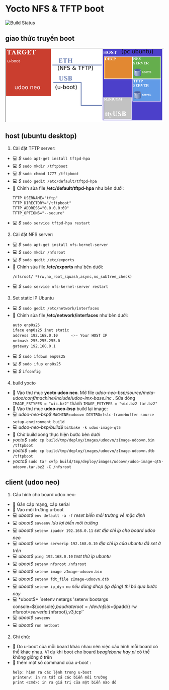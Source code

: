 # Yocto NFS & TFTP boot

![Build Status](https://img.shields.io/badge/yocto-NFS%20and%20TFTP%20boot-green.svg)

## giao thức truyền boot
![boot](https://github.com/thanhduongvs/yocto/blob/master/01_nfs-tftp-boot.png)

## host (ubuntu desktop)
1. Cài đặt TFTP server:  
- :computer: *$* `sudo apt-get install tftpd-hpa`
- :computer: *$* `sudo mkdir /tftpboot`
- :computer: *$* `sudo chmod 1777 /tftpboot`
- :computer: *$* `sudo gedit /etc/default/tftpd-hpa`
- :pencil: Chỉnh sửa file **/etc/default/tftpd-hpa** như bên dưới:
    ```
    TFTP_USERNAME="tftp"
    TFTP_DIRECTORY="/tftpboot"
    TFTP_ADDRESS="0.0.0.0:69"
    TFTP_OPTIONS="--secure"
    ```
- :computer: *$* `sudo service tftpd-hpa restart`

2. Cài đặt NFS server:
- :computer: *$* `sudo apt-get install nfs-kernel-server`
- :computer: *$* `sudo mkdir /nfsroot`
- :computer: *$* `sudo gedit /etc/exports`
- :pencil: Chỉnh sửa file **/etc/exports** như bên dưới:
    ```
    /nfsroot/ *(rw,no_root_squash,async,no_subtree_check)
    ```
- :computer: *$* `sudo service nfs-kernel-server restart`

3. Set static IP Ubuntu
- :computer: *$* `sudo gedit /etc/network/interfaces`
- :pencil: Chỉnh sửa file **/etc/network/interfaces** như bên dưới:
    ```bash
    auto enp0s25
    iface enp0s25 inet static
    address 192.168.0.10      <-- Your HOST IP
    netmask 255.255.255.0
    gateway 192.168.0.1
    ```
- :computer: *$* `sudo ifdown enp0s25`
- :computer: *$* `sudo ifup enp0s25`
- :computer: *$* `ifconfig`

4. build yocto
- :pushpin: Vào thư mục **yocto udoo neo**. Mở file *udoo-neo-bsp/source/meta-udoo/conf/machine/include/udoo-imx-base.inc* . Sửa dòng `IMAGE_FSTYPES = "wic.bz2"` thành `IMAGE_FSTYPES = "wic.bz2 tar.bz2"`
- :pushpin: Vào thư mục **udoo-neo-bsp** build lại image:
- :computer: *udoo-neo-bsp$* `MACHINE=udoovn DISTRO=fslc-framebuffer source setup-environment build`
- :computer: *udoo-neo-bsp/build$* `bitbake -k udoo-image-qt5`
- :pushpin: Chờ build xong thực hiện bước bên dưới
- *yocto$* `sudo cp build/tmp/deploy/images/udoovn/zImage-udoovn.bin /tftpboot`
- *yocto$* `sudo cp build/tmp/deploy/images/udoovn/zImage-udoovn.dtb /tftpboot`
- *yocto$* `sudo tar xvfp build/tmp/deploy/images/udoovn/udoo-image-qt5-udoovn.tar.bz2 -C /nfsroot`

## client (udoo neo)
1. Cấu hình cho board udoo neo:
- :pushpin: Gắn  cáp mạng, cáp serial
- :pushpin: Vào môi trường u-boot
- :computer: *uboot$* `env default -a -f` *reset biến môi trường về mặc định*
- :computer: *uboot$* `saveenv` *lưu lại biến môi trường*
- :computer: *uboot$* `setenv ipaddr 192.168.0.11` *set địa chỉ ip cho board udoo neo*
- :computer: *uboot$* `setenv serverip 192.168.0.10` *địa chỉ ip của ubuntu đã set ở trên* 
- :computer: *uboot$* `ping 192.168.0.10` *test thử ip ubuntu*
- :computer: *uboot$* `setenv nfsroot /nfsroot`  
- :computer: *uboot$* `setenv image zImage-udoovn.bin`  
- :computer: *uboot$* `setenv fdt_file zImage-udoovn.dtb`  
- :computer: *uboot$* `setenv ip_dyn no` *nếu dùng dhcp (ip động) thì bỏ qua bước này*
- :computer: *uboot$* `setenv netargs 'setenv bootargs console=${console},${baudrate} root=/dev/nfs ip=${ipaddr} rw nfsroot=${serverip}:${nfsroot},v3,tcp'`
- :computer: *uboot$* `saveenv`
- :computer: *uboot$* `run netboot`
2. Ghi chú:
- :pushpin: Do u-boot của mỗi board khác nhau nên việc cấu hình mỗi board có thể khác nhau. Ví dụ khi boot cho board *beaglebone hay pi* có thể  không giống ở trên
- :pushpin: thêm một số command của u-boot :
    ```
    help: hiện ra các lệnh trong u-boot
    printenv: in ra tất cả các biến môi trường
    print <cmd>: in ra giá trị của một biến nào đó
    
    ```

